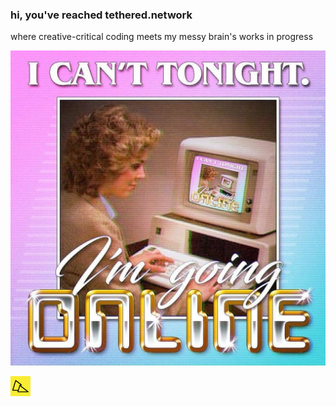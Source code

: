 ### hi, you've reached tethered.network

where creative-critical coding meets my messy brain's works in progress

!["I can't tonight, I'm going online"](goingonline.jpg)

![](favicon.png)

